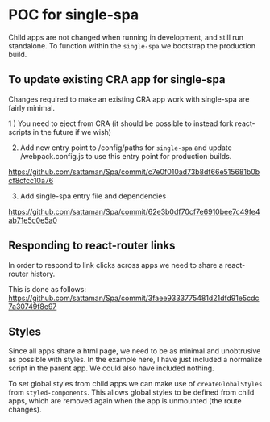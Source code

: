 # POC for single-spa

Child apps are not changed when running in development, and still run standalone. 
To function within the `single-spa` we bootstrap the production build. 


## To update existing CRA app for single-spa

Changes required to make an existing CRA app work with single-spa are fairly minimal.

1 ) You need to eject from CRA (it should be possible to instead fork react-scripts in the future if we wish)

2) Add new entry point to /config/paths for `single-spa` and update /webpack.config.js to use this entry point for production builds.

https://github.com/sattaman/Spa/commit/c7e0f010ad73b8df66e515681b0bcf8cfcc10a76

3) Add single-spa entry file and dependencies

https://github.com/sattaman/Spa/commit/62e3b0df70cf7e6910bee7c49fe4ab71e5c0e5a0


## Responding to react-router links

In order to respond to link clicks across apps we need to share a react-router history.

This is done as follows: https://github.com/sattaman/Spa/commit/3faee9333775481d21dfd91e5cdc7a30749f8e97


## Styles

Since all apps share a html page, we need to be as minimal and unobtrusive as possible with styles. In the example here, I have just included a normalize script in the parent app. We could also have included nothing. 

To set global styles from child apps we can make use of `createGlobalStyles` from `styled-components`. This allows global styles to be defined from child apps, which are removed again when the app is unmounted (the route changes). 
